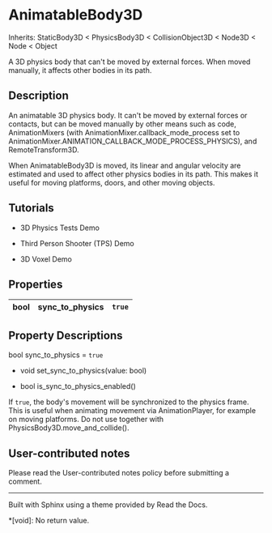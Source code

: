 # AnimatableBody3D

Inherits: StaticBody3D < PhysicsBody3D < CollisionObject3D < Node3D < Node <
Object

A 3D physics body that can't be moved by external forces. When moved manually,
it affects other bodies in its path.

## Description

An animatable 3D physics body. It can't be moved by external forces or
contacts, but can be moved manually by other means such as code,
AnimationMixers (with AnimationMixer.callback_mode_process set to
AnimationMixer.ANIMATION_CALLBACK_MODE_PROCESS_PHYSICS), and
RemoteTransform3D.

When AnimatableBody3D is moved, its linear and angular velocity are estimated
and used to affect other physics bodies in its path. This makes it useful for
moving platforms, doors, and other moving objects.

## Tutorials

  * 3D Physics Tests Demo

  * Third Person Shooter (TPS) Demo

  * 3D Voxel Demo

## Properties

bool | sync_to_physics | `true`  
---|---|---  
  
## Property Descriptions

bool sync_to_physics = `true`

  * void set_sync_to_physics(value: bool)

  * bool is_sync_to_physics_enabled()

If `true`, the body's movement will be synchronized to the physics frame. This
is useful when animating movement via AnimationPlayer, for example on moving
platforms. Do not use together with PhysicsBody3D.move_and_collide().

## User-contributed notes

Please read the User-contributed notes policy before submitting a comment.

* * *

Built with Sphinx using a theme provided by Read the Docs.

  *[void]: No return value.

